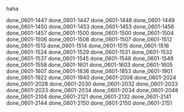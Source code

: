haha

done_0601-1447
done_0601-1447
done_0601-1448
done_0601-1449
done_0601-1450
done_0601-1453
done_0601-1453
done_0601-1456
done_0601-1457
done_0601-1500
done_0601-1500
done_0601-1504
done_0601-1506
done_0601-1506
done_0601-1507
done_0601-1512
done_0601-1513
done_0601-1514
done_0601-1515
done_0601-1516
done_0601-1524
done_0601-1529
done_0601-1531
done_0601-1532
done_0601-1537
done_0601-1545
done_0601-1548
done_0601-1549
done_0601-1558
done_0601-1601
done_0601-1603
done_0601-1605
done_0601-1607
done_0601-1836
done_0601-1853
done_0601-1901
done_0601-1922
done_0601-1940
done_0601-2008
done_0601-2024
done_0601-2028
done_0601-2030
done_0601-2032
done_0601-2033
done_0601-2033
done_0601-2034
done_0601-2034
done_0601-2048
done_0601-2104
done_0601-2121
done_0601-2132
done_0601-2141
done_0601-2144
done_0601-2150
done_0601-2150
done_0601-2151
